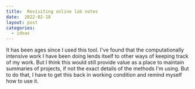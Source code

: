 ```yaml
---
title:  Revisiting online lab notes
date:  2022-02-18
layout: post
categories:
  - ideas
---
```

It has been ages since I used this tool. I've found that the computationally intensive work I have been doing lends itself to other ways of keeping track of my work. But I think this would still provide value as a place to maintain summaries of projects, if not the exact details of the methods I'm using.
But to do that, I have to get this back in working condition and remind myself how to use it.
